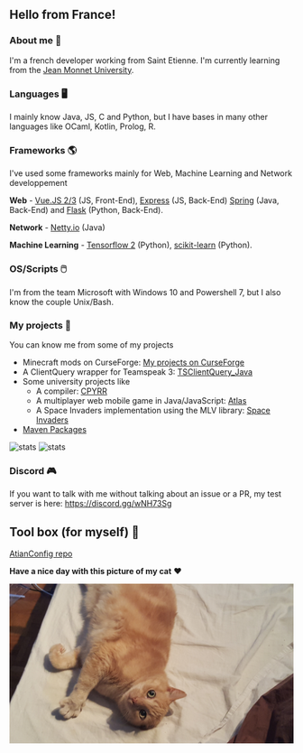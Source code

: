 ## Hello from France!

### About me 🙂

I'm a french developer working from Saint Etienne. I'm currently learning from the [Jean Monnet University](https://fac-sciences.univ-st-etienne.fr/en/departments/computer-science-department.html).

### Languages 🖥️

I mainly know Java, JS, C and Python, but I have bases in many other languages like OCaml, Kotlin, Prolog, R.

### Frameworks 🌎

I've used some frameworks mainly for Web, Machine Learning and Network developpement

**Web** - [Vue.JS 2/3](https://vuejs.org/) (JS, Front-End), [Express](http://expressjs.com/) (JS, Back-End) [Spring](https://spring.io/) (Java, Back-End) and [Flask](https://flask.palletsprojects.com/en/1.1.x/) (Python, Back-End).

**Network** - [Netty.io](https://netty.io/) (Java)

**Machine Learning** - [Tensorflow 2](https://www.tensorflow.org/) (Python), [scikit-learn](https://scikit-learn.org/) (Python).

### OS/Scripts 🖱️

I'm from the team Microsoft with Windows 10 and Powershell 7, but I also know the couple Unix/Bash.

### My projects 🌵

You can know me from some of my projects

* Minecraft mods on CurseForge: [My projects on CurseForge](https://www.curseforge.com/members/ate48/projects)
* A ClientQuery wrapper for Teamspeak 3: [TSClientQuery_Java](https://github.com/ate47/TSClientQuery_Java-Client)
* Some university projects like
  * A compiler: [CPYRR](https://github.com/ate47/CPYRR)
  * A multiplayer web mobile game in Java/JavaScript: [Atlas](https://github.com/ate47/S6Project---Atlas---Game)
  * A Space Invaders implementation using the MLV library: [Space Invaders](https://github.com/ate47/Space-invaders)
* [Maven Packages](PACKAGE.md)

![stats](https://github-readme-stats.vercel.app/api?username=ATE47&show_icons=true&theme=default)
![stats](https://github-readme-stats.vercel.app/api/top-langs/?username=ATE47&theme=default&layout=compact)


### Discord 🎮

If you want to talk with me without talking about an issue or a PR, my test server is here: https://discord.gg/wNH73Sg

## Tool box (for myself) 📐

[AtianConfig repo](https://github.com/ate47/AtianConfig)

**Have a nice day with this picture of my cat** ❤️

[![my cat](garfield.jpg)](https://www.youtube.com/watch?v=dQw4w9WgXcQ)
